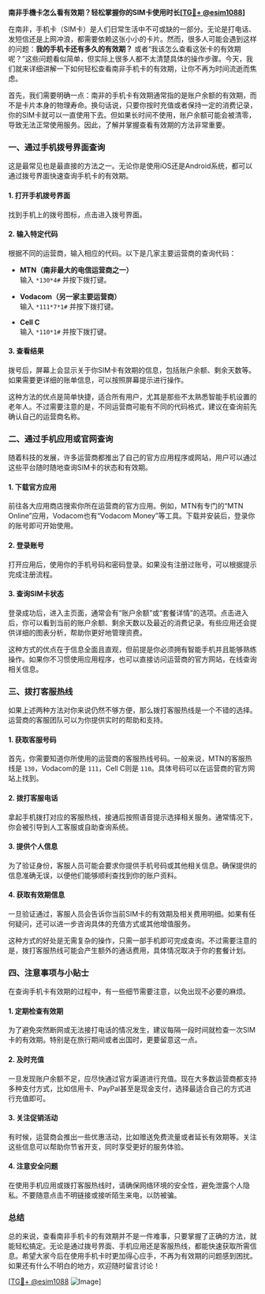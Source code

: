 **南非手機卡怎么看有效期？轻松掌握你的SIM卡使用时长[[TG💪+ @esim1088](https://t.me/s/esim1088)]**

在南非，手机卡（SIM卡）是人们日常生活中不可或缺的一部分。无论是打电话、发短信还是上网冲浪，都需要依赖这张小小的卡片。然而，很多人可能会遇到这样的问题：**我的手机卡还有多久的有效期？** 或者“我该怎么查看这张卡的有效期呢？”这些问题看似简单，但实际上很多人都不太清楚具体的操作步骤。今天，我们就来详细讲解一下如何轻松查看南非手机卡的有效期，让你不再为时间流逝而焦虑。

首先，我们需要明确一点：南非的手机卡有效期通常指的是账户余额的有效期，而不是卡片本身的物理寿命。换句话说，只要你按时充值或者保持一定的消费记录，你的SIM卡就可以一直使用下去。但如果长时间不使用，账户余额可能会被清零，导致无法正常使用服务。因此，了解并掌握查看有效期的方法非常重要。

### 一、通过手机拨号界面查询

这是最常见也是最直接的方法之一。无论你是使用iOS还是Android系统，都可以通过拨号界面快速查询手机卡的有效期。

#### 1. 打开手机拨号界面
找到手机上的拨号图标，点击进入拨号界面。

#### 2. 输入特定代码
根据不同的运营商，输入相应的代码。以下是几家主要运营商的查询代码：

- **MTN（南非最大的电信运营商之一）**  
  输入 `*130*4#` 并按下拨打键。
  
- **Vodacom（另一家主要运营商）**  
  输入 `*111*7*1#` 并按下拨打键。
  
- **Cell C**  
  输入 `*110*1#` 并按下拨打键。

#### 3. 查看结果
拨号后，屏幕上会显示关于你SIM卡有效期的信息，包括账户余额、剩余天数等。如果需要更详细的账单信息，可以按照屏幕提示进行操作。

这种方法的优点是简单快捷，适合所有用户，尤其是那些不太熟悉智能手机设置的老年人。不过需要注意的是，不同运营商可能有不同的代码格式，建议在查询前先确认自己的运营商名称。

### 二、通过手机应用或官网查询

随着科技的发展，许多运营商都推出了自己的官方应用程序或网站，用户可以通过这些平台随时随地查询SIM卡的状态和有效期。

#### 1. 下载官方应用
前往各大应用商店搜索你所在运营商的官方应用。例如，MTN有专门的“MTN Online”应用，Vodacom也有“Vodacom Money”等工具。下载并安装后，登录你的账号即可开始使用。

#### 2. 登录账号
打开应用后，使用你的手机号码和密码登录。如果没有注册过账号，可以根据提示完成注册流程。

#### 3. 查询SIM卡状态
登录成功后，进入主页面，通常会有“账户余额”或“套餐详情”的选项。点击进入后，你可以看到当前的账户余额、剩余天数以及最近的消费记录。有些应用还会提供详细的图表分析，帮助你更好地管理资费。

这种方式的优点在于信息全面且直观，但前提是你必须拥有智能手机并且能够熟练操作。如果你不习惯使用应用程序，也可以直接访问运营商的官方网站，在线查询相关信息。

### 三、拨打客服热线

如果上述两种方法对你来说仍然不够方便，那么拨打客服热线是一个不错的选择。运营商的客服团队可以为你提供实时的帮助和支持。

#### 1. 获取客服号码
首先，你需要知道你所使用的运营商的客服热线号码。一般来说，MTN的客服热线是 `130`，Vodacom的是 `111`，Cell C则是 `110`。具体号码可以在运营商的官方网站上找到。

#### 2. 拨打客服电话
拿起手机拨打对应的客服热线，接通后按照语音提示选择相关服务。通常情况下，你会被引导到人工客服或自助查询系统。

#### 3. 提供个人信息
为了验证身份，客服人员可能会要求你提供手机号码或其他相关信息。确保提供的信息准确无误，以便他们能够顺利查找到你的账户资料。

#### 4. 获取有效期信息
一旦验证通过，客服人员会告诉你当前SIM卡的有效期及相关费用明细。如果有任何疑问，还可以进一步咨询具体的充值方式或其他增值服务。

这种方式的好处是无需复杂的操作，只需一部手机即可完成查询。不过需要注意的是，拨打客服热线可能会产生额外的通话费用，具体情况取决于你的套餐计划。

### 四、注意事项与小贴士

在查询手机卡有效期的过程中，有一些细节需要注意，以免出现不必要的麻烦。

#### 1. 定期检查有效期
为了避免突然断网或无法接打电话的情况发生，建议每隔一段时间就检查一次SIM卡的有效期。特别是在旅行期间或者出国时，更要留意这一点。

#### 2. 及时充值
一旦发现账户余额不足，应尽快通过官方渠道进行充值。现在大多数运营商都支持多种支付方式，比如信用卡、PayPal甚至是现金支付，选择最适合自己的方式进行充值即可。

#### 3. 关注促销活动
有时候，运营商会推出一些优惠活动，比如赠送免费流量或者延长有效期等。关注这些信息可以帮助你节省开支，同时享受更好的服务体验。

#### 4. 注意安全问题
在使用手机应用或拨打客服热线时，请确保网络环境的安全性，避免泄露个人隐私。不要随意点击不明链接或接听陌生来电，以防被骗。

### 总结

总的来说，查看南非手机卡的有效期并不是一件难事，只要掌握了正确的方法，就能轻松搞定。无论是通过拨号界面、手机应用还是客服热线，都能快速获取所需信息。希望大家今后在使用手机卡时更加得心应手，不再为有效期的问题感到困扰。如果还有什么不明白的地方，欢迎随时留言讨论！

[[TG💪+ @esim1088](https://t.me/s/esim1088) ![Image](https://i.postimg.cc/4NQfJmqS/Snipaste-2025-05-13-00-14-12.png)]